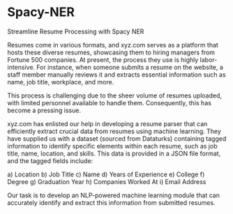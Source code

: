 # Spacy-NER
Streamline Resume Processing with Spacy NER

Resumes come in various formats, and xyz.com serves as a platform that hosts these diverse resumes, showcasing them to hiring managers from Fortune 500 companies. At present, the process they use is highly labor-intensive. For instance, when someone submits a resume on the website, a staff member manually reviews it and extracts essential information such as name, job title, workplace, and more.

This process is challenging due to the sheer volume of resumes uploaded, with limited personnel available to handle them. Consequently, this has become a pressing issue.

xyz.com has enlisted our help in developing a resume parser that can efficiently extract crucial data from resumes using machine learning. They have supplied us with a dataset (sourced from Dataturks) containing tagged information to identify specific elements within each resume, such as job title, name, location, and skills. This data is provided in a JSON file format, and the tagged fields include:

a) Location
b) Job Title
c) Name
d) Years of Experience
e) College
f) Degree
g) Graduation Year
h) Companies Worked At
i) Email Address

Our task is to develop an NLP-powered machine learning module that can accurately identify and extract this information from submitted resumes.
